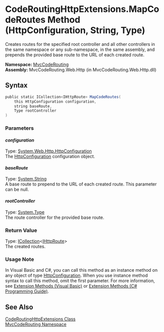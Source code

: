 CodeRoutingHttpExtensions.MapCodeRoutes Method (HttpConfiguration, String, Type)
================================================================================
Creates routes for the specified root controller and all other controllers in the same namespace or any sub-namespace, in the same assembly, and prepends the provided base route to the URL of each created route.

**Namespace:** [MvcCodeRouting][1]  
**Assembly:** MvcCodeRouting.Web.Http (in MvcCodeRouting.Web.Http.dll)

Syntax
------

```csharp
public static ICollection<IHttpRoute> MapCodeRoutes(
	this HttpConfiguration configuration,
	string baseRoute,
	Type rootController
)
```

### Parameters

#### *configuration*
Type: [System.Web.Http.HttpConfiguration][2]  
The [HttpConfiguration][2] configuration object.

#### *baseRoute*
Type: [System.String][3]  
A base route to prepend to the URL of each created route. This parameter can be null.

#### *rootController*
Type: [System.Type][4]  
The route controller for the provided base route.

### Return Value
Type: [ICollection][5]&lt;[IHttpRoute][6]>  
The created routes.
### Usage Note
In Visual Basic and C#, you can call this method as an instance method on any object of type [HttpConfiguration][2]. When you use instance method syntax to call this method, omit the first parameter. For more information, see [Extension Methods (Visual Basic)][7] or [Extension Methods (C# Programming Guide)][8].

See Also
--------
[CodeRoutingHttpExtensions Class][9]  
[MvcCodeRouting Namespace][1]  

[1]: ../README.md
[2]: http://msdn.microsoft.com/en-us/library/hh833997
[3]: http://msdn.microsoft.com/en-us/library/s1wwdcbf
[4]: http://msdn.microsoft.com/en-us/library/42892f65
[5]: http://msdn.microsoft.com/en-us/library/92t2ye13
[6]: http://msdn.microsoft.com/en-us/library/hh835899
[7]: http://msdn.microsoft.com/en-us/library/bb384936.aspx
[8]: http://msdn.microsoft.com/en-us/library/bb383977.aspx
[9]: README.md